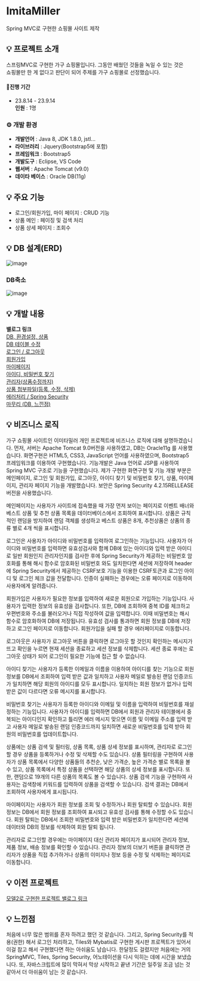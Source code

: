 # ImitaMiller
Spring MVC로 구현한 쇼핑몰 사이트 제작

## 💡 프로젝트 소개
스프링MVC로 구현한 가구 쇼핑몰입니다. 그동안 배웠던 것들을 녹일 수 있는 것은 <br>
쇼핑몰만 한 게 없다고 판단이 되어 주제를 가구 쇼핑몰로 선정했습니다.<br>

#### 🧙진행 기간
* 23.8.14 - 23.9.14<br>
**인원** : 1명

### ⚙️ 개발 환경
- **개발언어** : Java 8, JDK 1.8.0, jstl...
- **라이브러리** : Jquery(Bootstrap5에 포함)
- **프레임워크** : Bootstrap5
- **개발도구** : Eclipse, VS Code
- **웹서버** : Apache Tomcat (v9.0)
- **데이타 베이스** : Oracle DB(11g)

## 💡 주요 기능
- 로그인/회원가입, 마이 페이지 : CRUD 기능
- 상품 메인 : 페이징 및 검색 처리
- 상품 상세 페이지 : 조회수

## 💡 DB 설계(ERD)
![image](https://github.com/RedNine97/ImitaMiller/assets/117744969/90ce5dcc-9b3d-49c3-ad7b-cc681551802c)

### DB축소
![image](https://github.com/RedNine97/ImitaMiller/assets/117744969/bf518709-5558-46e3-87a3-561f382ca5a4)

## 💡 개발 내용
**밸로그 링크** <br>
[DB, 환경설정, 상품](https://velog.io/@ghdrn221/%EC%8A%A4%ED%94%84%EB%A7%81MVC-%ED%94%84%EB%A1%9C%EC%A0%9D%ED%8A%B8)<br>
[DB 테이블 수정](https://velog.io/@ghdrn221/%EB%A1%9C%EA%B7%B8%EC%9D%B8%ED%9A%8C%EC%9B%90%EA%B0%80%EC%9E%85)<br>
[로그인 / 로그아웃](https://velog.io/@ghdrn221/%EB%A1%9C%EA%B7%B8%EC%9D%B8-%EB%A1%9C%EA%B7%B8%EC%95%84%EC%9B%83)<br>
[회원가입](https://velog.io/@ghdrn221/%ED%9A%8C%EC%9B%90%EA%B0%80%EC%9E%85)<br>
[마이페이지](https://velog.io/@ghdrn221/%EB%A7%88%EC%9D%B4%ED%8E%98%EC%9D%B4%EC%A7%80)<br>
[아이디, 비밀번호 찾기](https://velog.io/@ghdrn221/%EC%95%84%EC%9D%B4%EB%94%94-%EB%B9%84%EB%B0%80%EB%B2%88%ED%98%B8-%EC%B0%BE%EA%B8%B0)<br>
[관리자(상품수정까지)](https://velog.io/@ghdrn221/%EA%B4%80%EB%A6%AC%EC%9E%90)<br>
[상품 첨부파일(등록, 수정, 삭제)](https://velog.io/@ghdrn221/%EC%83%81%ED%92%88-%EC%B2%A8%EB%B6%80%ED%8C%8C%EC%9D%BC%EB%93%B1%EB%A1%9D-%EC%88%98%EC%A0%95-%EC%82%AD%EC%A0%9C)<br>
[에러처리 / Spring Security](https://velog.io/@ghdrn221/%EC%97%90%EB%9F%AC%EC%B2%98%EB%A6%AC-Spring-Security)<br>
[마무리 (DB, 느낀점)](https://velog.io/@ghdrn221/%EB%A7%88%EB%AC%B4%EB%A6%AC-DB-%EB%8A%90%EB%82%80%EC%A0%90)<br>

## 💡 비즈니스 로직
가구 쇼핑몰 사이트인 이미타밀러 개인 프로젝트에 비즈니스 로직에 대해 설명하겠습니다. 먼저, 서버는 Apache Tomcat 9.0버전을 사용하였고, DB는 Oracle11g 를 사용했습니다. 화면구현은 HTML5, CSS3, JavaScript 언어를 사용하였으며, Bootstrap5 프레임워크를 이용하여 구현했습니다. 기능개발은 Java 언어로 JSP를 사용하여 Spring MVC 구조로 기능을 구현했습니다. 제가 구현한 화면구현 및 기능 개발 부분은 메인페이지, 로그인 및 회원가입, 로그아웃, 아이디 찾기 및 비밀번호 찾기, 상품, 마이페이지, 관리자 페이지 기능을 개발했습니다. 보안은 Spring Security 4.2.15RELLEASE 버전을 사용했습니다.

메인페이지는 사용자가 사이트에 접속했을 때 가장 먼저 보이는 페이지로 이벤트 배너와 베스트 상품 및 추천 상품 목록을 데이터베이스에서 조회하여 표시합니다. 상품은 규칙적인 랜덤을 방지하여 랜덤 객체를 생성하고 베스트 상품은 8개, 추천상품은 상품의 종류 별로 4개 씩을 표시합니다.

로그인은 사용자가 아이디와 비밀번호를 입력하여 로그인하는 기능입니다. 사용자가 아이디와 비밀번호를 입력하면 유효성검사와 함께 DB에 있는 아이디와 입력 받은 아이디로 일반 회원인지 관리자인지를 검사한 후에 Spring Security가 제공하는 비밀번호 암호화를 통해 해시 함수로 암호화된 비밀번호 와도 일치한다면 세션에 저장하여  header에 Spring Security에서 제공하는 CSRF보호 기능을 이용한 CSRF토큰과 로그인 아이디 및 로그인 체크 값을 전달합니다. 인증이 실패하는 경우에는 오류 페이지로 이동하여 사용자에게 알려줍니다.

회원가입은 사용자가 필요한 정보를 입력하여 새로운 회원으로 가입하는 기능입니다. 사용자가 입력한 정보의 유효성을 검사합니다. 또한,  DB에 조회하여 중복 ID를 체크하고 우편번호와 주소를 불러오거나 직접 작성하여 값을 입력합니다. 이때 비밀번호는 해시 함수로 암호화하여 DB에 저장됩니다. 유효성 검사를 통과하면 회원 정보를 DB에 저장하고 로그인 페이지로 이동합니다. 회원가입을 실패 할 경우 에러페이지로 이동합니다.

로그아웃은 사용자가 로그아웃 버튼을 클릭하면 로그아웃 할 것인지 확인하는 메시지가 뜨고 확인을 누르면 현재 세션을 종료하고 세션 정보를 삭제합니다. 세션 종료 후에는 로그아웃 상태가 되어 로그인이 필요한 기능에 접근 할 수 없습니다.

아이디 찾기는 사용자가 등록한 이메일과 이름을 이용하여 아이디를 찾는 기능으로 회원 정보를 DB에서 조회하여 입력 받은 값과 일치하고 사용자 메일로 발송된 랜덤 인증코드가 일치하면 해당 회원의 아이디를 모두 표시합니다. 일치하는 회원 정보가 없거나 입력 받은 값이 다르다면 오류 메시지를 표시합니다.

비밀번호 찾기는 사용자가 등록한 아이디와 이메일 및 이름을 입력하여 비밀번호를 재설정하는 기능입니다. 사용자가 아이디를 입력하면 DB에서 회원과 관리자 테이블에서 중복되는 아이디인지 확인하고 틀리면 에러 메시지 맞으면 이름 및 이메일 주소를 입력 받고 사용자 메일로 발송된 랜덤 인증코드까지 일치하면 새로운 비밀번호를 입력 받아 회원의 비밀번호를 업데이트합니다.

상품에는 상품 검색 및 필터링, 상품 목록, 상품 상세 정보를 표시하며, 관리자로 로그인 할 경우 상품을 등록하거나 수정 및 삭제할 수도 있습니다. 상품 필터링을 구현하여 사용자가 상품 목록에서 다양한 상품들의 추천순, 낮은 가격순, 높은 가격순 별로 목록을 볼 수 있고, 상품 목록에서 특정 상품을 선택하면 해당 상품의 상세 정보를 표시합니다. 또한, 랜덤으로 19개의  다른 상품의 목록도 볼 수 있습니다. 상품 검색 기능을 구현하여 사용자는 검색창에 키워드를 입력하여 상품을 검색할 수 있습니다. 검색 결과는 DB에서 조회하여 사용자에게 표시됩니다.

마이페이지는 사용자가 회원 정보를 조회 및 수정하거나 회원 탈퇴할 수 있습니다. 회원 정보는 DB에서 회원 정보를 조회하여 표시되고 유효성 검사를 통해 수정할 수도 있습니다. 회원 탈퇴는 DB에서 조회한 비밀번호와 입력 받은 비밀번호가 일치한다면 세션에 데이터와 DB의 정보를 삭제하여 회원 탈퇴 됩니다.

관리자로 로그인할 경우에는 마이페이지 대신 관리자 페이지가 표시되어 관리자 정보, 제품 정보, 배송 정보를 확인할 수 있습니다. 관리자 정보의 더보기 버튼을 클릭하면 관리자가 상품을 직접 추가하거나 상품의 이미지나 정보 등을 수정 및 삭제하는 페이지로 이동합니다.

## 💡 이전 프로젝트
[모델2로 구현한 프로젝트 밸로그 링크](https://velog.io/@ghdrn221/series/%EB%AA%A8%EB%8D%B82%ED%94%84%EB%A1%9C%EC%A0%9D%ED%8A%B8)<br>

## 💡 느낀점
처음에 너무 많은 범위를 혼자 하려고 했던 것 같습니다. 그리고, Spring Security를 적용(권한) 해서 로그인 처리하고, Tiles와 Mybatis로 구현한 게시판 프로젝트가 있어서 이걸 참고 해서 구현했다면 하는 아쉬움도 남습니다. 한달정도 걸렸지만 처음에는 거의 SpringMVC, Tiles,  Spring Security, 어노테이션을 다시 익히는 데에 시간을 보냈습니다. 또, 자바스크립트에 많이 막혀서 막상 시작하고 끝낸 기간은 일주일 조금 넘는 것 같아서 더 아쉬움이 남는 것 같습니다.
